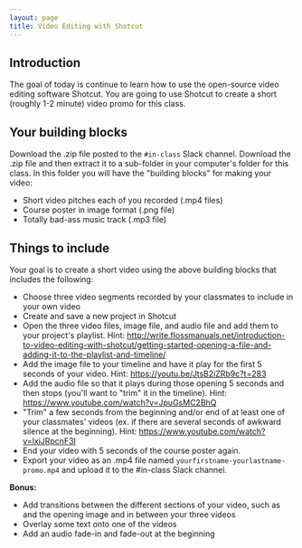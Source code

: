 ```yaml
---
layout: page
title: Video Editing with Shotcut
---
```


## Introduction

The goal of today is continue to learn how to use the open-source video editing software Shotcut. You are going to use Shotcut to create a short (roughly 1-2 minute) video promo for this class.

## Your building blocks

Download the .zip file posted to the `#in-class` Slack channel. Download the .zip file and then extract it to a sub-folder in your computer's folder for this class. In this folder you will have the "building blocks" for making your video:

- Short video pitches each of you recorded (.mp4 files)
- Course poster in image format (.png file)
- Totally bad-ass music track (.mp3 file)

## Things to include

Your goal is to create a short video using the above building blocks that includes the following:

- Choose three video segments recorded by your classmates to include in your own video 
- Create and save a new project in Shotcut
- Open the three video files, image file, and audio file and add them to your project's playlist. Hint: <http://write.flossmanuals.net/introduction-to-video-editing-with-shotcut/getting-started-opening-a-file-and-adding-it-to-the-playlist-and-timeline/>
- Add the image file to your timeline and have it play for the first 5 seconds of your video. Hint: <https://youtu.be/JtsB2iZRb9c?t=283>
- Add the audio file so that it plays during those opening 5 seconds and then stops (you'll want to "trim" it in the timeline). Hint: <https://www.youtube.com/watch?v=JpuGsMC2BhQ>
- "Trim" a few seconds from the beginning and/or end of at least one of your classmates' videos (ex. if there are several seconds of awkward silence at the beginning). Hint: <https://www.youtube.com/watch?v=lxiJRpcnF3I>
- End your video with 5 seconds of the course poster again.
- Export your video as an .mp4 file named `yourfirstname-yourlastname-promo.mp4` and upload it to the #in-class Slack channel.

**Bonus:**

- Add transitions between the different sections of your video, such as and the opening image and in between your three videos
- Overlay some text onto one of the videos
- Add an audio fade-in and fade-out at the beginning





